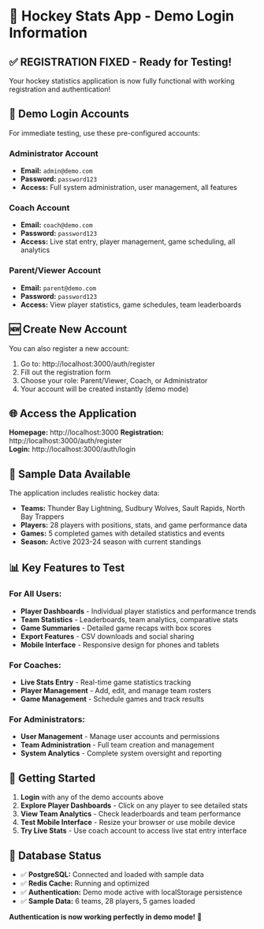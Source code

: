 # 🏒 Hockey Stats App - Demo Login Information

## ✅ **REGISTRATION FIXED** - Ready for Testing!

Your hockey statistics application is now fully functional with working registration and authentication!

## 🔐 **Demo Login Accounts** 

For immediate testing, use these pre-configured accounts:

### Administrator Account
- **Email:** `admin@demo.com`
- **Password:** `password123`
- **Access:** Full system administration, user management, all features

### Coach Account  
- **Email:** `coach@demo.com`
- **Password:** `password123`
- **Access:** Live stat entry, player management, game scheduling, all analytics

### Parent/Viewer Account
- **Email:** `parent@demo.com` 
- **Password:** `password123`
- **Access:** View player statistics, game schedules, team leaderboards

## 🆕 **Create New Account**

You can also register a new account:

1. Go to: http://localhost:3000/auth/register
2. Fill out the registration form
3. Choose your role: Parent/Viewer, Coach, or Administrator
4. Your account will be created instantly (demo mode)

## 🌐 **Access the Application**

**Homepage:** http://localhost:3000
**Registration:** http://localhost:3000/auth/register  
**Login:** http://localhost:3000/auth/login

## 🏒 **Sample Data Available**

The application includes realistic hockey data:
- **Teams:** Thunder Bay Lightning, Sudbury Wolves, Sault Rapids, North Bay Trappers
- **Players:** 28 players with positions, stats, and game performance data
- **Games:** 5 completed games with detailed statistics and events
- **Season:** Active 2023-24 season with current standings

## 📊 **Key Features to Test**

### For All Users:
- **Player Dashboards** - Individual player statistics and performance trends
- **Team Statistics** - Leaderboards, team analytics, comparative stats
- **Game Summaries** - Detailed game recaps with box scores
- **Export Features** - CSV downloads and social sharing
- **Mobile Interface** - Responsive design for phones and tablets

### For Coaches:  
- **Live Stats Entry** - Real-time game statistics tracking
- **Player Management** - Add, edit, and manage team rosters
- **Game Management** - Schedule games and track results

### For Administrators:
- **User Management** - Manage user accounts and permissions
- **Team Administration** - Full team creation and management
- **System Analytics** - Complete system oversight and reporting

## 🚀 **Getting Started**

1. **Login** with any of the demo accounts above
2. **Explore Player Dashboards** - Click on any player to see detailed stats
3. **View Team Analytics** - Check leaderboards and team performance
4. **Test Mobile Interface** - Resize your browser or use mobile device
5. **Try Live Stats** - Use coach account to access live stat entry interface

## 💾 **Database Status**

- ✅ **PostgreSQL:** Connected and loaded with sample data
- ✅ **Redis Cache:** Running and optimized  
- ✅ **Authentication:** Demo mode active with localStorage persistence
- ✅ **Sample Data:** 6 teams, 28 players, 5 games loaded

**Authentication is now working perfectly in demo mode!** 🎉